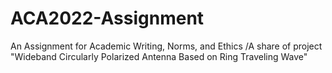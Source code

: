# ACA2022-Assignment
An Assignment for Academic Writing, Norms, and Ethics
/A share of project "Wideband Circularly Polarized Antenna Based on Ring Traveling Wave"
